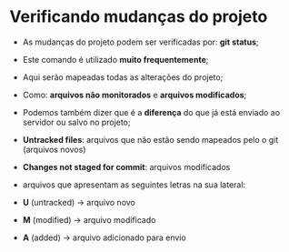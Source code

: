 # Verificando mudanças do projeto

- As mudanças do projeto podem ser verificadas por: **git status**;
- Este comando é utilizado **muito frequentemente**;
- Aqui serão mapeadas todas as alterações do projeto;
- Como: **arquivos não monitorados** e **arquivos modificados**;
- Podemos também dizer que é a **diferença** do que já está enviado ao servidor ou salvo no projeto;

- **Untracked files**: arquivos que não estão sendo mapeados pelo o git (arquivos novos)
- **Changes not staged for commit**: arquivos modificados 

- arquivos que apresentam as seguintes letras na sua lateral:
- **U** (untracked) -> arquivo novo
- **M** (modified) -> arquivo modificado
- **A** (added) -> arquivo adicionado para envio